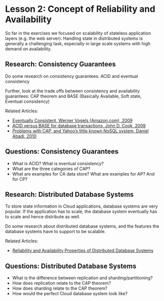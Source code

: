 # Lesson 2: Concept of Reliability and Availability

So far in the exercises we focused on scalability of stateless application
layers (e.g. the web server). Handling state in distributed systems is generally
a challenging task, especially in large scale systems with high demand on
availability.

## Research: Consistency Guarantees

Do some research on consistency guarantees: ACID and eventual consistency

Further, look at the trade offs between consistency and availability guarantees:
CAP theorem and BASE (Basically Available, Soft state, Eventual consistency)

Related Articles:
 - [Eventually Consistent, Werner Vogels (Amazon.com), 2009](https://dl.acm.org/citation.cfm?id=1435432)
 - [ACID versus BASE for database transactions, John D. Cook, 2009](https://www.johndcook.com/blog/2009/07/06/brewer-cap-theorem-base/)
 - [Problems with CAP, and Yahoo’s little known NoSQL system, Daniel Abadi, 2010](http://dbmsmusings.blogspot.com/2010/04/problems-with-cap-and-yahoos-little.html)

## Questions: Consistency Guarantees

 * What is ACID? What is eventual consistency?
 * What are the three categories of CAP?
 * What are examples for CA data store? What are examples for AP? And for CP?

## Research: Distributed Database Systems

To store state information in Cloud applications, database systems are very
popular. If the application has to scale, the database system eventually has to
scale and hence distribute as well.

Do some research about distributed database systems, and the features the
database systems have to support to be scalable.

Related Articles:
 - [Reliability and Availability Properties of Distributed Database Systems](https://ieeexplore.ieee.org/abstract/document/6972071)

## Questions: Distributed Database Systems

 * What is the difference between replication and sharding/partitioning?
 * How does replication relate to the CAP theorem?
 * How does sharding relate to the CAP theorem?
 * How would the perfect Cloud database system look like?
